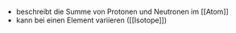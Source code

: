 - beschreibt die Summe von Protonen und Neutronen im [[Atom]]
- kann bei einen Element variieren ([[Isotope]])